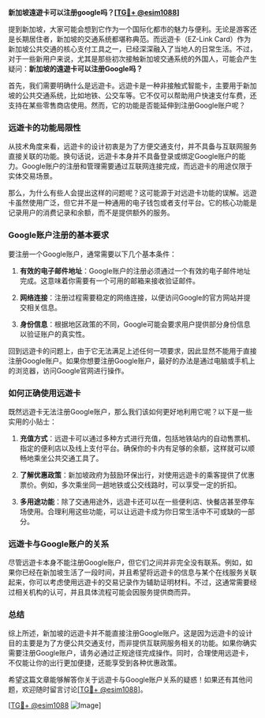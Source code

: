 **新加坡遠遊卡可以注册google吗？[[TG💪+ @esim1088](https://t.me/s/esim1088)]**

提到新加坡，大家可能会想到它作为一个国际化都市的魅力与便利。无论是游客还是长期居住者，新加坡的交通系统都堪称典范。而远遊卡（EZ-Link Card）作为新加坡公共交通的核心支付工具之一，已经深深融入了当地人的日常生活。不过，对于一些新用户来说，尤其是那些初次接触新加坡交通系统的外国人，可能会产生疑问：**新加坡的遠遊卡可以注册Google吗？**

首先，我们需要明确什么是远遊卡。远遊卡是一种非接触式智能卡，主要用于新加坡的公共交通系统，比如地铁、公交车等。它不仅可以帮助用户快速支付车费，还支持在某些零售商店使用。然而，它的功能是否能延伸到注册Google账户呢？

### **远遊卡的功能局限性**

从技术角度来看，远遊卡的设计初衷是为了方便交通支付，并不具备与互联网服务直接关联的功能。换句话说，远遊卡本身并不具备登录或绑定Google账户的能力。Google账户的注册和管理需要通过互联网连接完成，而远遊卡的用途仅限于实体交易场景。

那么，为什么有些人会提出这样的问题呢？这可能源于对远遊卡功能的误解。远遊卡虽然使用广泛，但它并不是一种通用的电子钱包或者支付平台。它的核心功能是记录用户的消费记录和余额，而不是提供额外的服务。

### **Google账户注册的基本要求**

要注册一个Google账户，通常需要以下几个基本条件：

1. **有效的电子邮件地址**：Google账户的注册必须通过一个有效的电子邮件地址完成。这意味着你需要有一个可用的邮箱来接收验证邮件。
   
2. **网络连接**：注册过程需要稳定的网络连接，以便访问Google的官方网站并提交相关信息。

3. **身份信息**：根据地区政策的不同，Google可能会要求用户提供部分身份信息以验证账户的真实性。

回到远遊卡的问题上，由于它无法满足上述任何一项要求，因此显然不能用于直接注册Google账户。如果你想要注册Google账户，最好的办法是通过电脑或手机上的浏览器，访问Google官网进行操作。

### **如何正确使用远遊卡**

既然远遊卡无法注册Google账户，那么我们该如何更好地利用它呢？以下是一些实用的小贴士：

1. **充值方式**：远遊卡可以通过多种方式进行充值，包括地铁站内的自动售票机、指定的便利店以及线上支付平台。确保你的卡内有足够的余额，这样就可以顺畅地乘坐公共交通工具了。

2. **了解优惠政策**：新加坡政府为鼓励环保出行，对使用远遊卡的乘客提供了优惠票价。例如，多次乘坐同一趟地铁或公交线路时，可以享受一定的折扣。

3. **多用途功能**：除了交通用途外，远遊卡还可以在一些便利店、快餐店甚至停车场使用。合理利用这些功能，可以让远遊卡成为你日常生活中不可或缺的一部分。

### **远遊卡与Google账户的关系**

尽管远遊卡本身不能注册Google账户，但它们之间并非完全没有联系。例如，如果你已经在新加坡生活了一段时间，并且希望将远遊卡的信息与某个在线服务关联起来，你可以考虑使用远遊卡的交易记录作为辅助证明材料。不过，这通常需要经过相关机构的认可，并且具体流程可能会因服务提供商而异。

### **总结**

综上所述，新加坡的远遊卡并不能直接注册Google账户。这是因为远遊卡的设计目的主要是为了方便公共交通支付，而非提供互联网服务相关的功能。如果你确实需要注册Google账户，请务必通过正规途径完成操作。同时，合理使用远遊卡，不仅能让你的出行更加便捷，还能享受到各种优惠政策。

希望这篇文章能够解答你关于远遊卡与Google账户关系的疑惑！如果还有其他问题，欢迎随时留言讨论[[TG💪+ @esim1088](https://t.me/s/esim1088)]。

[[TG💪+ @esim1088](https://t.me/s/esim1088) ![Image](https://i.postimg.cc/4NQfJmqS/Snipaste-2025-05-13-00-14-12.png)]